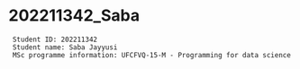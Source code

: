 # 202211342_Saba

```
 Student ID: 202211342
 Student name: Saba Jayyusi
 MSc programme information: UFCFVQ-15-M - Programming for data science 
```
